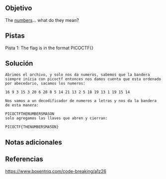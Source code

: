 ## Objetivo
The [numbers](https://jupiter.challenges.picoctf.org/static/f209a32253affb6f547a585649ba4fda/the_numbers.png)... what do they mean?
## Pistas
Pista 1:
The flag is in the format PICOCTF{}

## Solución

```
Abrimos el archivo, y solo nos da numeros, sabemos que la bandera siempre inicia con picoctf entonces nos damos cuenta que esta ordenado por abecedario, sacamos los numeros:

16 9 3 15 3 20 6 20 8 5 14 21 13 2 5 18 19 13 1 19 15 14

Nos vamos a un decodificador de numeros a letras y nos da la bandera de esta manera:

PICOCTFTHENUMBERSMASON
solo agregamos las llaves que abren y cierran:

PICOCTF{THENUMBERSMASON}

```

## Notas adicionales

## Referencias
https://www.boxentriq.com/code-breaking/a1z26